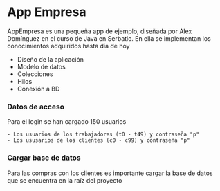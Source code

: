 # App Empresa

AppEmpresa es una pequeña app de ejemplo, diseñada por Alex Domínguez en el curso de Java en Serbatic. En ella se implementan los conocimientos adquiridos hasta día de hoy

  - Diseño de la aplicación
  - Modelo de datos
  - Colecciones
  - Hilos
  - Conexión a BD
  
### Datos de acceso

Para el login se han cargado 150 usuarios

	- Los usuarios de los trabajadores (t0 - t49) y contraseña "p"
	- Los ususarios de los clientes (c0 - c99) y contraseña "p"
	
### Cargar base de datos

Para las compras con los clientes es importante cargar la base de datos que se encuentra en la raíz del proyecto